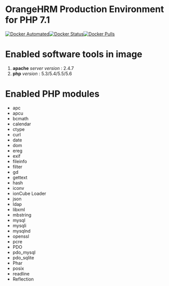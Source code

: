 # OrangeHRM Production Environment for PHP 7.1
[![Docker Automated](https://img.shields.io/docker/automated/orangehrm/orangehrm-environment-images.svg)](https://hub.docker.com/r/orangehrm/orangehrm-environment-images/)[![Docker Status](https://img.shields.io/docker/status/orangehrm/orangehrm-environment-images.svg)](https://hub.docker.com/r/orangehrm/orangehrm-environment-images/)[![Docker Pulls](https://img.shields.io/docker/pulls/orangehrm/orangehrm-environment-images.svg)](https://hub.docker.com/r/orangehrm/orangehrm-environment-images/)


# Enabled software tools in image
1. **apache** _server version_ : 2.4.7
2. **php** _version_ : 5.3/5.4/5.5/5.6

# Enabled PHP modules
- apc
- apcu
- bcmath
- calendar
- ctype
- curl
- date
- dom
- ereg
- exif
- fileinfo
- filter
- gd
- gettext
- hash
- iconv
- ionCube Loader
- json
- ldap
- libxml
- mbstring
- mysql
- mysqli
- mysqlnd
- openssl
- pcre
- PDO
- pdo_mysql
- pdo_sqlite
- Phar
- posix
- readline
- Reflection
